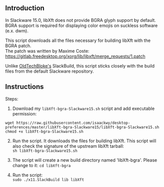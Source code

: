 ## Introduction
In Slackware 15.0, libXft does not provide BGRA glyph support by default.  
BGRA support is required for displaying color emojis on suckless software (e.x. dwm).

This script downloads all the files necessary for building libXft with the BGRA patch.  
The patch was written by Maxime Coste:
https://gitlab.freedesktop.org/xorg/lib/libxft/merge_requests/1.patch

Unlike [OldTechBloke's](https://gitlab.com/OldTechBloke/slackware-libxft-bgra/) SlackBuild, this script sticks closely with the build files from the default Slackware repository.

## Instructions
Steps:
1. Download my `libXft-bgra-Slackware15.sh` script and add executable permission:  
```
wget https://raw.githubusercontent.com/isaackwy/desktop-preferences/master/libXft-bgra-Slackware15/libXft-bgra-Slackware15.sh
chmod +x libXft-bgra-Slackware15.sh
```

2. Run the script. It downloads the files for building libXft. This script will also check the signature of the upstream libXft tarball:  
`sh libXft-bgra-Slackware15.sh`

3. The script will create a new build directory named 'libXft-bgra'. Please change to it:
`cd libXft-bgra`

4. Run the script:  
`sudo ./x11.SlackBuild lib libXft`
